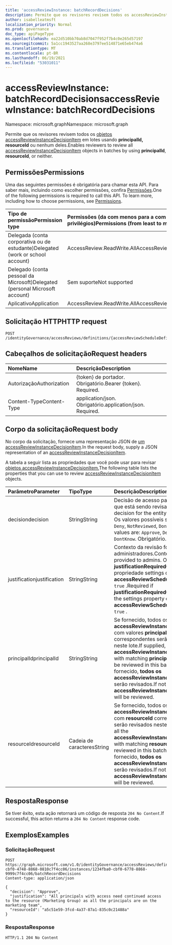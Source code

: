 ```yaml
---
title: 'accessReviewInstance: batchRecordDecisions'
description: Permite que os revisores revisem todos os accessReviewInstanceDecisionItems em lotes.
author: isabelleatmsft
localization_priority: Normal
ms.prod: governance
doc_type: apiPageType
ms.openlocfilehash: ea22d510bb70ab8d7047f952f7b4c0e265d57197
ms.sourcegitcommit: 5a1cc1943527aa268e3797ee514871e65eb474a6
ms.translationtype: MT
ms.contentlocale: pt-BR
ms.lasthandoff: 06/19/2021
ms.locfileid: "53031011"
---
```

# <a name="accessreviewinstance-batchrecorddecisions"></a><span data-ttu-id="6ee89-103">accessReviewInstance: batchRecordDecisions</span><span class="sxs-lookup"><span data-stu-id="6ee89-103">accessReviewInstance: batchRecordDecisions</span></span>
<span data-ttu-id="6ee89-104">Namespace: microsoft.graph</span><span class="sxs-lookup"><span data-stu-id="6ee89-104">Namespace: microsoft.graph</span></span>

<span data-ttu-id="6ee89-105">Permite que os revisores revisem todos os [objetos accessReviewInstanceDecisionItem](../resources/accessreviewinstancedecisionitem.md) em lotes usando **principalId,** **resourceId** ou nenhum deles.</span><span class="sxs-lookup"><span data-stu-id="6ee89-105">Enables reviewers to review all [accessReviewInstanceDecisionItem](../resources/accessreviewinstancedecisionitem.md) objects in batches by using **principalId**, **resourceId**, or neither.</span></span>

## <a name="permissions"></a><span data-ttu-id="6ee89-106">Permissões</span><span class="sxs-lookup"><span data-stu-id="6ee89-106">Permissions</span></span>
<span data-ttu-id="6ee89-p101">Uma das seguintes permissões é obrigatória para chamar esta API. Para saber mais, incluindo como escolher permissões, confira [Permissões](/graph/permissions-reference).</span><span class="sxs-lookup"><span data-stu-id="6ee89-p101">One of the following permissions is required to call this API. To learn more, including how to choose permissions, see [Permissions](/graph/permissions-reference).</span></span>

|<span data-ttu-id="6ee89-109">Tipo de permissão</span><span class="sxs-lookup"><span data-stu-id="6ee89-109">Permission type</span></span>|<span data-ttu-id="6ee89-110">Permissões (da com menos para a com mais privilégios)</span><span class="sxs-lookup"><span data-stu-id="6ee89-110">Permissions (from least to most privileged)</span></span>|
|:---|:---|
|<span data-ttu-id="6ee89-111">Delegada (conta corporativa ou de estudante)</span><span class="sxs-lookup"><span data-stu-id="6ee89-111">Delegated (work or school account)</span></span>|<span data-ttu-id="6ee89-112">AccessReview.ReadWrite.All</span><span class="sxs-lookup"><span data-stu-id="6ee89-112">AccessReview.ReadWrite.All</span></span>|
|<span data-ttu-id="6ee89-113">Delegado (conta pessoal da Microsoft)</span><span class="sxs-lookup"><span data-stu-id="6ee89-113">Delegated (personal Microsoft account)</span></span>|<span data-ttu-id="6ee89-114">Sem suporte</span><span class="sxs-lookup"><span data-stu-id="6ee89-114">Not supported</span></span>|
|<span data-ttu-id="6ee89-115">Aplicativo</span><span class="sxs-lookup"><span data-stu-id="6ee89-115">Application</span></span>|<span data-ttu-id="6ee89-116">AccessReview.ReadWrite.All</span><span class="sxs-lookup"><span data-stu-id="6ee89-116">AccessReview.ReadWrite.All</span></span>|

## <a name="http-request"></a><span data-ttu-id="6ee89-117">Solicitação HTTP</span><span class="sxs-lookup"><span data-stu-id="6ee89-117">HTTP request</span></span>

<!-- {
  "blockType": "ignored"
}
-->
``` http
POST /identityGovernance/accessReviews/definitions/{accessReviewScheduleDefinitionId}/instances/{accessReviewInstanceId}/batchRecordDecisions
```

## <a name="request-headers"></a><span data-ttu-id="6ee89-118">Cabeçalhos de solicitação</span><span class="sxs-lookup"><span data-stu-id="6ee89-118">Request headers</span></span>
|<span data-ttu-id="6ee89-119">Nome</span><span class="sxs-lookup"><span data-stu-id="6ee89-119">Name</span></span>|<span data-ttu-id="6ee89-120">Descrição</span><span class="sxs-lookup"><span data-stu-id="6ee89-120">Description</span></span>|
|:---|:---|
|<span data-ttu-id="6ee89-121">Autorização</span><span class="sxs-lookup"><span data-stu-id="6ee89-121">Authorization</span></span>|<span data-ttu-id="6ee89-p102">{token} de portador. Obrigatório.</span><span class="sxs-lookup"><span data-stu-id="6ee89-p102">Bearer {token}. Required.</span></span>|
|<span data-ttu-id="6ee89-124">Content-Type</span><span class="sxs-lookup"><span data-stu-id="6ee89-124">Content-Type</span></span>|<span data-ttu-id="6ee89-p103">application/json. Obrigatório.</span><span class="sxs-lookup"><span data-stu-id="6ee89-p103">application/json. Required.</span></span>|

## <a name="request-body"></a><span data-ttu-id="6ee89-127">Corpo da solicitação</span><span class="sxs-lookup"><span data-stu-id="6ee89-127">Request body</span></span>
<span data-ttu-id="6ee89-128">No corpo da solicitação, fornece uma representação JSON de [um accessReviewInstanceDecisionItem](../resources/accessreviewinstancedecisionitem.md).</span><span class="sxs-lookup"><span data-stu-id="6ee89-128">In the request body, supply a JSON representation of an [accessReviewInstanceDecisionItem](../resources/accessreviewinstancedecisionitem.md).</span></span>

<span data-ttu-id="6ee89-129">A tabela a seguir lista as propriedades que você pode usar para revisar [objetos accessReviewInstanceDecisionItem.](../resources/accessreviewinstancedecisionitem.md)</span><span class="sxs-lookup"><span data-stu-id="6ee89-129">The following table lists the properties that you can use to review [accessReviewInstanceDecisionItem](../resources/accessreviewinstancedecisionitem.md) objects.</span></span>

|<span data-ttu-id="6ee89-130">Parâmetro</span><span class="sxs-lookup"><span data-stu-id="6ee89-130">Parameter</span></span>|<span data-ttu-id="6ee89-131">Tipo</span><span class="sxs-lookup"><span data-stu-id="6ee89-131">Type</span></span>|<span data-ttu-id="6ee89-132">Descrição</span><span class="sxs-lookup"><span data-stu-id="6ee89-132">Description</span></span>|
|:---|:---|:---|
|<span data-ttu-id="6ee89-133">decision</span><span class="sxs-lookup"><span data-stu-id="6ee89-133">decision</span></span>|<span data-ttu-id="6ee89-134">String</span><span class="sxs-lookup"><span data-stu-id="6ee89-134">String</span></span>|<span data-ttu-id="6ee89-135">Decisão de acesso para a entidade que está sendo revisada.</span><span class="sxs-lookup"><span data-stu-id="6ee89-135">Access decision for the entity being reviewed.</span></span> <span data-ttu-id="6ee89-136">Os valores possíveis são: `Approve`, `Deny`, `NotReviewed`, `DontKnow`.</span><span class="sxs-lookup"><span data-stu-id="6ee89-136">Possible values are: `Approve`, `Deny`, `NotReviewed`, `DontKnow`.</span></span> <span data-ttu-id="6ee89-137">Obrigatório.</span><span class="sxs-lookup"><span data-stu-id="6ee89-137">Required.</span></span>|
|<span data-ttu-id="6ee89-138">justification</span><span class="sxs-lookup"><span data-stu-id="6ee89-138">justification</span></span>|<span data-ttu-id="6ee89-139">String</span><span class="sxs-lookup"><span data-stu-id="6ee89-139">String</span></span>|<span data-ttu-id="6ee89-140">Contexto da revisão fornecida aos administradores.</span><span class="sxs-lookup"><span data-stu-id="6ee89-140">Context of the review provided to admins.</span></span> <span data-ttu-id="6ee89-141">Obrigatório se **justificationRequiredOnApproval** da propriedade settings do **accessReviewScheduleDefinition** for `true` .</span><span class="sxs-lookup"><span data-stu-id="6ee89-141">Required if **justificationRequiredOnApproval** of the settings property of the **accessReviewScheduleDefinition** is `true` .</span></span>|
|<span data-ttu-id="6ee89-142">principalId</span><span class="sxs-lookup"><span data-stu-id="6ee89-142">principalId</span></span>|<span data-ttu-id="6ee89-143">String</span><span class="sxs-lookup"><span data-stu-id="6ee89-143">String</span></span>|<span data-ttu-id="6ee89-144">Se fornecido, todos os **accessReviewInstanceDecisionItems** com valores **principalId** correspondentes serão revisados neste lote.</span><span class="sxs-lookup"><span data-stu-id="6ee89-144">If supplied, all the **accessReviewInstanceDecisionItems** with matching **principalId** values will be reviewed in this batch.</span></span> <span data-ttu-id="6ee89-145">Se não for fornecido, **todos os accessReviewInstanceDecisionItems** serão revisados.</span><span class="sxs-lookup"><span data-stu-id="6ee89-145">If not supplied, all **accessReviewInstanceDecisionItems** will be reviewed.</span></span>|
|<span data-ttu-id="6ee89-146">resourceId</span><span class="sxs-lookup"><span data-stu-id="6ee89-146">resourceId</span></span>|<span data-ttu-id="6ee89-147">Cadeia de caracteres</span><span class="sxs-lookup"><span data-stu-id="6ee89-147">String</span></span>|<span data-ttu-id="6ee89-148">Se fornecido, todos os **accessReviewInstanceDecisionItems** com **resourceId** correspondentes serão revisados neste lote.</span><span class="sxs-lookup"><span data-stu-id="6ee89-148">If supplied, all the **accessReviewInstanceDecisionItems** with matching **resourceId** will be reviewed in this batch.</span></span> <span data-ttu-id="6ee89-149">Se não for fornecido, **todos os accessReviewInstanceDecisionItems** serão revisados.</span><span class="sxs-lookup"><span data-stu-id="6ee89-149">If not supplied, all **accessReviewInstanceDecisionItems** will be reviewed.</span></span>|

## <a name="response"></a><span data-ttu-id="6ee89-150">Resposta</span><span class="sxs-lookup"><span data-stu-id="6ee89-150">Response</span></span>

<span data-ttu-id="6ee89-151">Se tiver êxito, esta ação retornará um código de resposta `204 No Content`.</span><span class="sxs-lookup"><span data-stu-id="6ee89-151">If successful, this action returns a `204 No Content` response code.</span></span>

## <a name="examples"></a><span data-ttu-id="6ee89-152">Exemplos</span><span class="sxs-lookup"><span data-stu-id="6ee89-152">Examples</span></span>

### <a name="request"></a><span data-ttu-id="6ee89-153">Solicitação</span><span class="sxs-lookup"><span data-stu-id="6ee89-153">Request</span></span>
<!-- {
  "blockType": "request",
  "name": "accessreviewinstance_batchrecorddecisions"
}
-->
``` http
POST https://graph.microsoft.com/v1.0/identityGovernance/accessReviews/definitions/e6cafba0-cbf0-4748-8868-0810c7f4cc06/instances/1234fba0-cbf0-6778-8868-9999c7f4cc06/batchRecordDecisions
Content-type: application/json

{
  "decision": "Approve",
  "justification": "All principals with access need continued access to the resource (Marketing Group) as all the principals are on the marketing team",
  "resourceId": "a5c51e59-3fcd-4a37-87a1-835c0c21488a"
}
```

### <a name="response"></a><span data-ttu-id="6ee89-154">Resposta</span><span class="sxs-lookup"><span data-stu-id="6ee89-154">Response</span></span>
<!-- {
  "blockType": "response",
  "truncated": true
}
-->
``` http
HTTP/1.1 204 No Content
```
